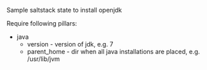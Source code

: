 Sample saltstack state to install openjdk

Require following pillars:

* java
  * version - version of jdk, e.g. 7
  * parent_home - dir when all java installations are placed, e.g. /usr/lib/jvm
